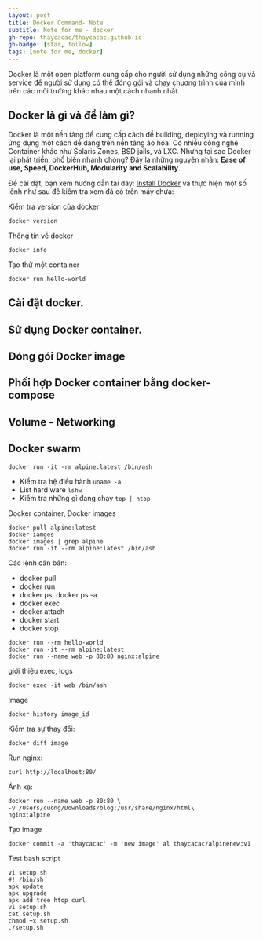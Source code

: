 ```yaml
---
layout: post
title: Docker Command- Note
subtitle: Note for me - docker
gh-repo: thaycacac/thaycacac.github.io
gh-badge: [star, follow]
tags: [note for me, docker]
---
```

Docker là một open platform cung cấp cho người sử dụng những công cụ và service để người sử dụng có thể đóng gói và chạy chương trình của mình trên các môi trường khác nhau một cách nhanh nhất.

## Docker là gì và để làm gì?

Docker là một nền tảng để cung cấp cách để building, deploying và running ứng dụng một cách dễ dàng trên nền tảng ảo hóa. Có nhiều công nghệ Container khác như Solaris Zones, BSD jails, và LXC. Nhưng tại sao Docker lại phát triển, phổ biến nhanh chóng? Đây là những nguyên nhân: **Ease of use, Speed, DockerHub, Modularity and Scalability**.

Để cài đặt, bạn xem hướng dẫn tại đây: [Install Docker](https://www.docker.com/get-started) và thực hiện một số lệnh như sau để kiểm tra xem đã có trên máy chưa:

Kiểm tra version của docker

```
docker version
```
Thông tin về docker

```
docker info
```

Tạo thử một container

```
docker run hello-world
```

## Cài đặt docker.

## Sử dụng Docker container.

## Đóng gói Docker image

## Phối hợp Docker container bằng docker-compose

## Volume - Networking

## Docker swarm

```
docker run -it -rm alpine:latest /bin/ash
```
* Kiểm tra hệ điều hành `uname -a`
* List hard ware `lshw`
* Kiểm tra những gì đang chạy `top | htop`

Docker container, Docker images
```docker
docker pull alpine:latest
docker iamges
docker images | grep alpine
docker run -it --rm alpine:latest /bin/ash
```
Các lệnh căn bản:
* docker pull
* docker run
* docker ps, docker ps -a
* docker exec
* docker attach
* docker start
* docker stop

```docker
docker run --rm hello-world
docker run -it --rm alpine:latest
docker run --name web -p 80:80 nginx:alpine
```
giới thiệu exec, logs
```docker
docker exec -it web /bin/ash
```

Image
```
docker history image_id
```
Kiểm tra sự thay đổi: 
```docker
docker diff image
```
Run nginx:
```docker
curl http://localhost:80/
```
Ánh xạ: 
```docker
docker run --name web -p 80:80 \
-v /Users/cuong/Downloads/blog:/usr/share/nginx/html\
nginx:alpine
```

Tạo image
```docker
docker commit -a 'thaycacac' -m 'new image' al thaycacac/alpinenew:v1
```

Test bash script 
```docker
vi setup.sh
#! /bin/sh
apk update
apk upgrade
apk add tree htop curl
vi setup.sh
cat setup.sh
chmod +x setup.sh
./setup.sh
```

